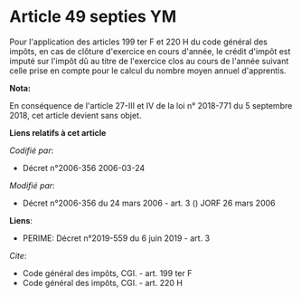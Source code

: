 # Article 49 septies YM

Pour l'application des articles 199 ter F et 220 H du code général des impôts, en cas de clôture d'exercice en cours d'année,
le crédit d'impôt est imputé sur l'impôt dû au titre de l'exercice clos au cours de l'année suivant celle prise en compte
pour le calcul du nombre moyen annuel d'apprentis.

**Nota:**

En conséquence de l'article 27-III et IV de la loi n° 2018-771 du 5 septembre 2018, cet article devient sans objet.

**Liens relatifs à cet article**

_Codifié par_:

  - Décret n°2006-356 2006-03-24

_Modifié par_:

  - Décret n°2006-356 du 24 mars 2006 - art. 3 () JORF 26 mars 2006

**Liens**:

  - PERIME: Décret n°2019-559 du 6 juin 2019 - art. 3

_Cite_:

  - Code général des impôts, CGI. - art. 199 ter F
  - Code général des impôts, CGI. - art. 220 H
